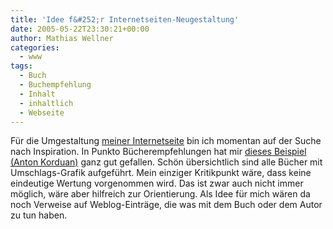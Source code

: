 ```yaml
---
title: 'Idee f&#252;r Internetseiten-Neugestaltung'
date: 2005-05-22T23:30:21+00:00
author: Mathias Wellner
categories:
  - www
tags:
  - Buch
  - Buchempfehlung
  - Inhalt
  - inhaltlich
  - Webseite
---
```

Für die Umgestaltung [meiner Internetseite](http://www.mwellner.de) bin ich momentan auf der Suche nach Inspiration. In Punkto Bücherempfehlungen hat mir [dieses Beispiel (Anton Korduan)](http://www.korduan.de#Buchempfehlungen) ganz gut gefallen. Schön übersichtlich sind alle Bücher mit Umschlags-Grafik aufgeführt. Mein einziger Kritikpunkt wäre, dass keine eindeutige Wertung vorgenommen wird. Das ist zwar auch nicht immer möglich, wäre aber hilfreich zur Orientierung. Als Idee für mich wären da noch Verweise auf Weblog-Einträge, die was mit dem Buch oder dem Autor zu tun haben.
